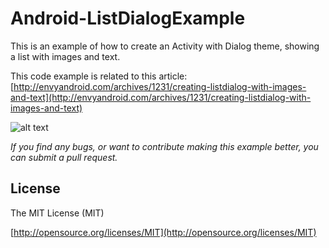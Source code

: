# Android-ListDialogExample


This is an example of how to create an Activity with Dialog theme, showing a list with images and text.

This code example is related to this article: 
[http://envyandroid.com/archives/1231/creating-listdialog-with-images-and-text](http://envyandroid.com/archives/1231/creating-listdialog-with-images-and-text) 

![alt text](http://envyandroid.com/wp/wp-content/uploads/2014/07/dialog-300x249.png "The resulting selection dialog")

*If you find any bugs, or want to contribute making this example better, you can submit a pull request.*

## License

The MIT License (MIT)

[http://opensource.org/licenses/MIT](http://opensource.org/licenses/MIT)
